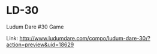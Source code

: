 LD-30
=====

Ludum Dare #30 Game

Link: http://www.ludumdare.com/compo/ludum-dare-30/?action=preview&uid=18629
